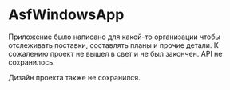 # AsfWindowsApp

Приложение было написано для какой-то организации чтобы отслеживать поставки, составлять планы и прочие детали. К сожалению проект не вышел в свет и не был закончен. API не сохранилось.

Дизайн проекта также не сохранился.
